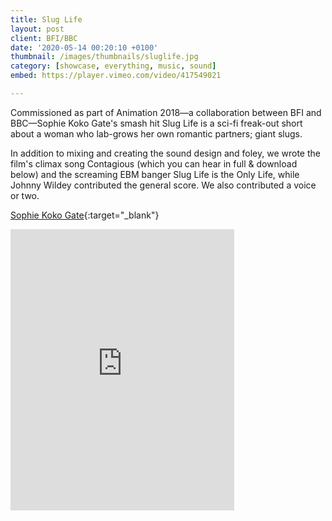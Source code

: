 ```yaml
---
title: Slug Life
layout: post
client: BFI/BBC
date: '2020-05-14 00:20:10 +0100'
thumbnail: /images/thumbnails/sluglife.jpg
category: [showcase, everything, music, sound]
embed: https://player.vimeo.com/video/417549021

---
```


Commissioned as part of Animation 2018—a collaboration between BFI and BBC—Sophie Koko Gate's smash hit Slug Life is a sci-fi freak-out short about a woman who lab-grows her own romantic partners; giant slugs.

In addition to mixing and creating the sound design and foley, we wrote the film's climax song Contagious (which you can hear in full & download below) and the screaming EBM banger Slug Life is the Only Life, while Johnny Wildey contributed the general score. We also contributed a voice or two.


[Sophie Koko Gate](http://sophikokogate.com/){:target="_blank"}  

<iframe style="border: 0; width: 358px; height: 450px;" src="https://bandcamp.com/EmbeddedPlayer/track=3041535155/size=large/bgcol=ffffff/linkcol=333333/tracklist=false/transparent=true/" seamless><a href="http://skillbard.bandcamp.com/track/contagious-marcys-song">Contagious (Marcy&#39;s Song) by Skillbard</a></iframe>